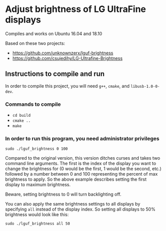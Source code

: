 # Adjust brightness of LG UltraFine displays

Compiles and works on Ubuntu 16.04 and 18.10

Based on these two projects:
- https://github.com/unknownzerx/lguf-brightness
- https://github.com/csujedihy/LG-Ultrafine-Brightness

## Instructions to compile and run

In order to compile this project, you will need `g++`, `cmake`, and `libusb-1.0-0-dev`.

### Commands to compile

* `cd build`
* `cmake ..`
* `make`

### In order to run this program, you need administrator privileges

`sudo ./lguf_brightness 0 100`

Compared to the original version, this version ditches curses and takes two
command line arguments. The first is the index of the display you want to change
the brightness for (0 would be the first, 1 would be the second, etc.) followed
by a number between 0 and 100 representing the percent of max brightness to
apply. So the above example describes setting the first display to maximum
brightness.

Beware, setting brightness to 0 will turn backlighting off.

You can also apply the same brightness settings to all displays by specifying
`all` instead of the display index. So setting all displays to 50% brightness
would look like this:

`sudo ./lguf_brightness all 50`
